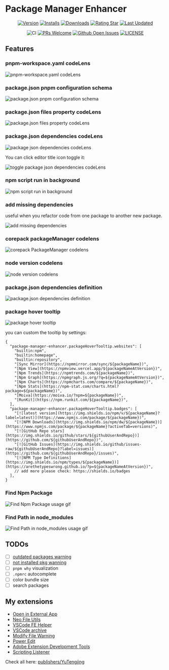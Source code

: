 # Package Manager Enhancer

<div align="center">

[![Version](https://img.shields.io/visual-studio-marketplace/v/YuTengjing.package-manager-enhancer)](https://marketplace.visualstudio.com/items/YuTengjing.package-manager-enhancer/changelog) [![Installs](https://img.shields.io/visual-studio-marketplace/i/YuTengjing.package-manager-enhancer)](https://marketplace.visualstudio.com/items?itemName=YuTengjing.package-manager-enhancer) [![Downloads](https://img.shields.io/visual-studio-marketplace/d/YuTengjing.package-manager-enhancer)](https://marketplace.visualstudio.com/items?itemName=YuTengjing.package-manager-enhancer) [![Rating Star](https://img.shields.io/visual-studio-marketplace/stars/YuTengjing.package-manager-enhancer)](https://marketplace.visualstudio.com/items?itemName=YuTengjing.package-manager-enhancer&ssr=false#review-details) [![Last Updated](https://img.shields.io/visual-studio-marketplace/last-updated/YuTengjing.package-manager-enhancer)](https://github.com/tjx666/package-manager-enhancer)

![CI](https://github.com/tjx666/package-manager-enhancer/actions/workflows/ci.yml/badge.svg) [![PRs Welcome](https://img.shields.io/badge/PRs-welcome-brightgreen.svg?style=flat)](http://makeapullrequest.com) [![Github Open Issues](https://img.shields.io/github/issues/tjx666/package-manager-enhancer)](https://github.com/tjx666/package-manager-enhancer/issues) [![LICENSE](https://img.shields.io/badge/license-Anti%20996-blue.svg?style=flat-square)](https://github.com/996icu/996.ICU/blob/master/LICENSE)

</div>

## Features

### pnpm-workspace.yaml codeLens

![pnpm-workspace.yaml codeLens](https://github.com/tjx666/package-manager-enhancer/blob/main/assets/screenshots/pnpm-workspace-codelens.png?raw=true)

### package.json pnpm configuration schema

![package.json pnpm configuration schema](https://github.com/tjx666/package-manager-enhancer/blob/main/assets/screenshots/pnpm-schema.png?raw=true)

### package.json files property codeLens

![package.json files property codeLens](https://github.com/tjx666/package-manager-enhancer/blob/main/assets/screenshots/package-json-files-codelens.png?raw=true)

### package.json dependencies codeLens

![package json dependencies codeLens](https://github.com/tjx666/package-manager-enhancer/blob/main/assets/screenshots/package-json-dependencies-codelens.png?raw=true)

You can click editor title icon toggle it:

![toggle package json dependencies codeLens](https://github.com/tjx666/package-manager-enhancer/blob/main/assets/screenshots/toggle-package-json-dependencies-codelens.png?raw=true)

### npm script run in background

![npm script run in background](https://github.com/tjx666/package-manager-enhancer/blob/main/assets/screenshots/npm-script-run-background.png?raw=true)

### add missing dependencies

useful when you refactor code from one package to another new package.

![add missing dependencies](https://github.com/tjx666/package-manager-enhancer/blob/main/assets/screenshots/add-missing-deps.gif?raw=true)

### corepack packageManager codelens

![corepack PackageManager codelens](https://github.com/tjx666/package-manager-enhancer/blob/main/assets/screenshots/package-manage-codelens.gif?raw=true)

### node version codelens

![node version codelens](https://github.com/tjx666/package-manager-enhancer/blob/main/assets/screenshots/node-version-codelens.gif?raw=true)

### package.json dependencies definition

![package.json dependencies definition](https://github.com/tjx666/package-manager-enhancer/blob/main/assets/screenshots/packagejson-definition.gif?raw=true)

### package hover tooltip

![package hover tooltip](https://github.com/tjx666/package-manager-enhancer/blob/main/assets/screenshots/package-hover-tooltip.png?raw=true)

you can custom the tooltip by settings:

```jsonc
{
  "package-manager-enhancer.packageHoverTooltip.websites": [
    "builtin:npm",
    "builtin:homepage",
    "builtin:repository",
    "[Sync Mirror](https://npmmirror.com/sync/${packageName})",
    "[Npm View](https://npmview.vercel.app/${packageNameAtVersion})",
    "[Npm Trends](https://npmtrends.com/${packageName})",
    "[Npm Graph](https://npmgraph.js.org/?q=${packageNameAtVersion})",
    "[Npm Charts](https://npmcharts.com/compare/${packageName})",
    "[Npm Stats](https://npm-stat.com/charts.html?package=${packageName})",
    "[Moiva](https://moiva.io/?npm=${packageName})",
    "[RunKit](https://npm.runkit.com/${packageName})",
  ],
  "package-manager-enhancer.packageHoverTooltip.badges": [
    "[![latest version](https://img.shields.io/npm/v/${packageName}?label=latest)](https://www.npmjs.com/package/${packageName})",
    "[![NPM Downloads](https://img.shields.io/npm/dw/${packageName})](https://www.npmjs.com/package/${packageName}?activeTab=versions)",
    "[![GitHub Repo stars](https://img.shields.io/github/stars/${githubUserAndRepo})](https://github.com/${githubUserAndRepo})",
    "[![GitHub Issues](https://img.shields.io/github/issues-raw/${githubUserAndRepo}?label=issues)](https://github.com/${githubUserAndRepo}/issues)",
    "[![NPM Type Definitions](https://img.shields.io/npm/types/${packageName})](https://arethetypeswrong.github.io/?p=${packageNameAtVersion})",
    // add more please check: https://shields.io/badges
  ],
}
```

### Find Npm Package

![Find Npm Package usage gif](https://github.com/tjx666/package-manager-enhancer/blob/main/assets/screenshots/find-npm-package.gif?raw=true)

### Find Path in node_modules

![Find Path in node_modules usage gif](https://github.com/tjx666/package-manager-enhancer/blob/main/assets/screenshots/find-path-in-node-modules.gif?raw=true)

## TODOs

- [ ] [outdated packages warning](https://github.com/zyrong/vscode-node-modules/issues/29)
- [ ] [not installed pkg wanning](https://github.com/zyrong/vscode-node-modules/issues/26)
- [ ] `pnpm why` visualization
- [ ] `.npmrc` autocomplete
- [ ] color bundle size
- [ ] search packages

## My extensions

- [Open in External App](https://github.com/tjx666/open-in-external-app)
- [Neo File Utils](https://github.com/tjx666/vscode-neo-file-utils)
- [VSCode FE Helper](https://github.com/tjx666/vscode-fe-helper)
- [VSCode archive](https://github.com/tjx666/vscode-archive)
- [Modify File Warning](https://github.com/tjx666/modify-file-warning)
- [Power Edit](https://github.com/tjx666/power-edit)
- [Adobe Extension Development Tools](https://github.com/tjx666/vscode-adobe-extension-devtools)
- [Scripting Listener](https://github.com/tjx666/scripting-listener)

Check all here: [publishers/YuTengjing](https://marketplace.visualstudio.com/publishers/YuTengjing)
